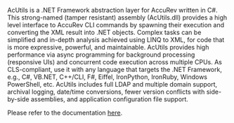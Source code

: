 AcUtils is a .NET Framework abstraction layer for AccuRev written in C#. This strong-named (tamper resistant) assembly (AcUtils.dll) provides a high level interface to AccuRev CLI commands by spawning their execution and converting the XML result into .NET objects. Complex tasks can be simplified and in-depth analysis achieved using LINQ to XML, for code that is more expressive, powerful, and maintainable. AcUtils provides high performance via async programming for background processing (responsive UIs) and concurrent code execution across multiple CPUs. As CLS-compliant, use it with any language that targets the .NET Framework, e.g., C#, VB.NET, C++/CLI, F#, Eiffel, IronPython, IronRuby, Windows PowerShell, etc. AcUtils includes full LDAP and multiple domain support, archival logging, date/time conversions, fewer version conflicts with side-by-side assemblies, and application configuration file support.

Please refer to the documentation [here](https://github.com/Verizon/AcUtils/html/index.html).
